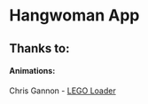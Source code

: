 # Hangwoman App

## Thanks to:

#### Animations:
Chris Gannon - [LEGO Loader](https://lottiefiles.com/410-lego-loader)
